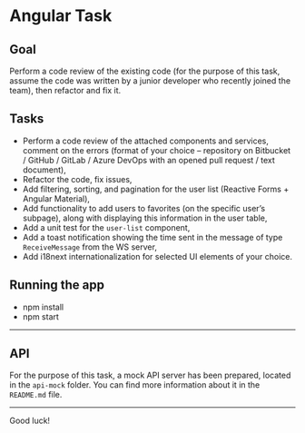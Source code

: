 # Angular Task

## Goal

Perform a code review of the existing code (for the purpose of this task, assume the code was written by a junior developer who recently joined the team), then refactor and fix it.

## Tasks

- Perform a code review of the attached components and services, comment on the errors (format of your choice – repository on Bitbucket / GitHub / GitLab / Azure DevOps with an opened pull request / text document),
- Refactor the code, fix issues,
- Add filtering, sorting, and pagination for the user list (Reactive Forms + Angular Material),
- Add functionality to add users to favorites (on the specific user’s subpage), along with displaying this information in the user table,
- Add a unit test for the `user-list` component,
- Add a toast notification showing the time sent in the message of type `ReceiveMessage` from the WS server,
- Add i18next internationalization for selected UI elements of your choice.

## Running the app

- npm install
- npm start

---

## API
For the purpose of this task, a mock API server has been prepared, located in the `api-mock` folder. You can find more information about it in the `README.md` file.

---

Good luck!
